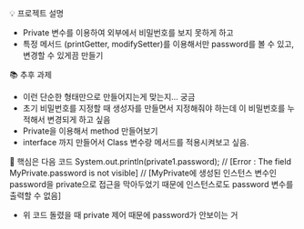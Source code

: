 💡 프로젝트 설명
- Private 변수를 이용하여 외부에서 비밀번호를 보지 못하게 하고
- 특정 메서드 (printGetter, modifySetter)를 이용해서만 password를 볼 수 있고, 변경할 수 있게끔 만들기

📚 추후 과제
- 이런 단순한 형태만으로 만들어지는게 맞는지... 궁금
- 초기 비밀번호를 지정할 때 생성자를 만들면서 지정해줘야 하는데 이 비밀번호를 누적해서 변경되게 하고 싶음
- Private을 이용해서 method 만들어보기
- interface 까지 만들어서 Class 변수랑 메서드를 적용시켜보고 싶음.

📌 핵심은 다음 코드
System.out.println(private1.password);
			// [Error : The field MyPrivate.password is not visible]
			// [MyPrivate에 생성된 인스턴스 변수인 password을 private으로 접근을 막아두었기 때문에 인스턴스로도 password 변수를 출력할 수 없음]

- 위 코드 돌렸을 때 private 제어 때문에 password가 안보이는 거
